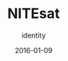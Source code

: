 ---
title: NITEsat
subtitle: identity
layout: default
modal-id: 6
date: 2016-01-09
description: Created for The Adler Planetarium | Far Horizon's Earth imaging Cubesat intiative. The identity for NITEsat (Night Imaging & Tracking Experiment Satellite) drew inspiration from technology and aerial photography. It looks geographical and of-this-earth, as well as space-age and futuristic. It represents both the Cubesat, and what the Cubesat will be looking down upon.<p><p style="color:#95a5a6;"><i> Collaborative work with <a href="http://cbgworks.com/">Christopher Givens</i></a></p>
img: ['Nitesat02.png', 'Nitesat03.jpg', 'NiteSat01.jpg']
thumbnail: NiteSat_thumb.jpg
alt: image-alt
project-date: March 2016
client: The Adler Planetarium
category: identity


---